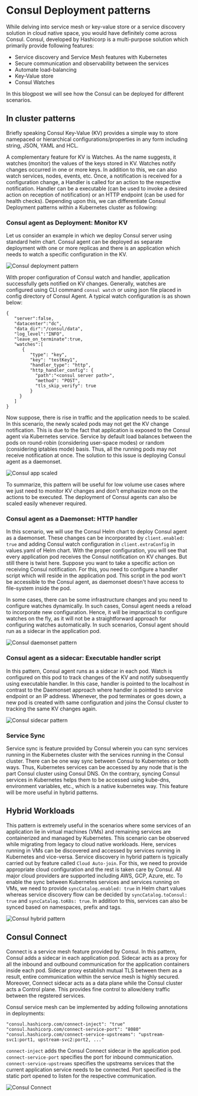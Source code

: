 # Consul Deployment patterns

While delving into service mesh or key-value store or a service discovery solution in cloud native space, you would have definitely come across Consul. Consul, developed by Hashicorp is a multi-purpose solution which primarily provide following features:

- Service discovery and Service Mesh features with Kubernetes
- Secure communication and observability between the services
- Automate load-balancing
- Key-Value store
- Consul Watches

In this blogpost we will see how the Consul can be deployed for different scenarios.

## In cluster patterns

Briefly speaking Consul Key-Value (KV) provides a simple way to store namepaced or hierarchical configurations/properties in any form including string, JSON, YAML and HCL.

A complementary feature for KV is Watches. As the name suggests, it watches (monitor) the values of the keys stored in KV. Watches notify changes occurred in one or more keys. In addition to this, we can also watch services, nodes, events, etc. Once, a notification is received for a configuration change, a Handler is called for an action to the respective notification. Handler can be a executable (can be used to invoke a desired action on reception of notification) or an HTTP endpoint (can be used for health checks). Depending upon this, we can differentiate Consul Deployment patterns within a Kubernetes cluster as following:

### Consul agent as Deployment: Monitor KV

Let us consider an example in which we deploy Consul server using standard helm chart. Consul agent can be deployed as separate deployment with one or more replicas and there is an application which needs to watch a specific configuration in the KV.

![Consul deployment pattern](consul-dep.png)

With proper configuration of Consul watch and handler, application successfully gets notified on KV changes. Generally, watches are configured using CLI command `consul watch` or using json file placed in config directory of Consul Agent. A typical watch configuration is as shown below:

```
{
   "server":false,
   "datacenter":"dc",
   "data_dir":"/consul/data",
   "log_level":"INFO",
   "leave_on_terminate":true,
   "watches":[
      {
         "type": "key",
         "key": "testKey1",
         "handler_type": "http",
         "http_handler_config": {
           "path":"<consul server path>",
           "method": "POST",
           "tls_skip_verify": true
         }
     }
   ]
}
```

Now suppose, there is rise in traffic and the application needs to be scaled. In this scenario, the newly scaled pods may not get the KV change notification. This is due to the fact that application is exposed to the Consul agent via Kubernetes service. Service by default load balances between the pods on round-robin (considering user-space modes) or random (considering iptables mode) basis. Thus, all the running pods may not receive notification at once. The solution to this issue is deploying Consul agent as a daemonset.

![Consul app scaled](app-scaled.png)

To summarize, this pattern will be useful for low volume use cases where we just need to monitor KV changes and don't emphasize more on the actions to be executed. The deployment of Consul agents can also be scaled easily whenever required.

### Consul agent as a Daemonset: HTTP handler

In this scenario, we will use the Consul Helm chart to deploy Consul agent as a daemonset. These changes can be incorporated by `client.enabled: true` and adding Consul watch configuration in `client.extraConfig` in values.yaml of Helm chart.
With the proper configuration, you will see that every application pod receives the Consul notification on KV changes. But still there is twist here. Suppose you want to take a specific action on receiving Consul notification. For this, you need to configure a handler script which will reside in the application pod. This script in the pod won't be accessible to the Consul agent, as daemonset doesn't have access to file-system inside the pod.

In some cases, there can be some infrastructure changes and you need to configure watches dynamically. In such cases, Consul agent needs a reload to incorporate new configuration. Hence, it will be impractical to configure watches on the fly, as it will not be a straightforward approach for configuring watches automatically. In such scenarios, Consul agent should run as a sidecar in the application pod.

![Consul daemonset pattern](consul-ds.png)

### Consul agent as a sidecar: Executable handler script

In this pattern, Consul agent runs as a sidecar in each pod. Watch is configured on this pod to track changes of the KV and notify subsequently using executable handler. In this case, handler is pointed to the localhost in contrast to the Daemonset approach where handler is pointed to service endpoint or an IP address. Whenever, the pod terminates or goes down, a new pod is created with same configuration and joins the Consul cluster to tracking the same KV changes again.

![Consul sidecar pattern](consul-sidecar.png)

### Service Sync

Service sync is feature provided by Consul wherein you can sync services running in the Kubernetes cluster with the services running in the Consul cluster. There can be one way sync between Consul to Kubernetes or both ways. Thus, Kubernetes services can be accessed by any node that is the part Consul cluster using Consul DNS. On the contrary, syncing Consul services in Kubernetes helps them to be accessed using kube-dns, environment variables, etc., which is a native kubernetes way. This feature will be more useful in hybrid patterns.

## Hybrid Workloads

This pattern is extremely useful in the scenarios where some services of an application lie in virtual machines (VMs) and remaining services are containerized and managed by Kubernetes. This scenario can be observed while migrating from legacy to cloud native workloads. Here, services running in VMs can be discovered and accessed by services running in Kubernetes and vice-versa. Service discovery in hybrid pattern is typically carried out by feature called `Cloud Auto-join`. For this, we need to provide appropriate cloud configuration and the rest is taken care by Consul. All major cloud providers are supported including AWS, GCP, Azure, etc. To enable the sync between Kubernetes services and services running on VMs, we need to provide `syncCatalog.enabled: true` in Helm chart values whereas service discovery flow can be decided by `syncCatalog.toConsul: true` and `syncCatalog.toK8s: true`. In addition to this, services can also be synced based on namespaces, prefix and tags.

![Consul hybrid pattern](hybrid-pattern.png)

## Consul Connect

Connect is a service mesh feature provided by Consul. In this pattern, Consul adds a sidecar in each application pod. Sidecar acts as a proxy for all the inbound and outbound communication for the application containers inside each pod. Sidecar proxy establish mutual TLS between them as a result, entire communication within the service mesh is highly secured. Moreover, Connect sidecar acts as a data plane while the Consul cluster acts a Control plane. This provides fine control to allow/deny traffic between the regstered services.

Consul service mesh can be implemented by adding following annotations in deployments:
```
"consul.hashicorp.com/connect-inject": "true"
"consul.hashicorp.com/connect-service-port": "8080"
"consul.hashicorp.com/connect-service-upstreams": "upstream-svc1:port1, upstream-svc2:port2, ..."
```
`connect-inject` adds the Consul Connect sidecar in the application pod. `connect-service-port` specifies the port for inbound communication.
`connect-service-upstreams` specifies the upstreams services that the current application service needs to be connected. Port specified is the static port opened to listen for the respective communication.

![Consul Connect](svc-mesh.png)

